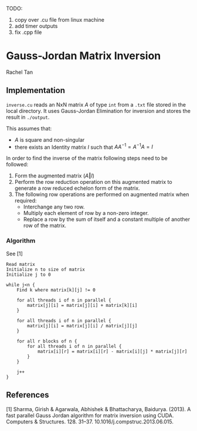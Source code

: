 TODO:
1. copy over .cu file from linux machine 
2. add timer outputs 
3. fix .cpp file 



# Gauss-Jordan Matrix Inversion
Rachel Tan 

## Implementation

`inverse.cu` reads an NxN matrix $A$ of type `int` from a `.txt` file stored in the local directory. It uses Gauss-Jordan Elimination for inversion and stores the result in `./output`.

This assumes that: 
- $A$ is square and non-singular 
- there exists an Identity matrix $I$ such that $A A^{-1} = A^{-1} A = I$


In order to find the inverse of the matrix following steps need to be followed:  

1. Form the augmented matrix $(A \Vert I)$ 
2. Perform the row reduction operation on this augmented matrix to generate a row reduced echelon form of the matrix.
3. The following row operations are performed on augmented matrix when required: 
   - Interchange any two row.
   - Multiply each element of row by a non-zero integer.
   - Replace a row by the sum of itself and a constant multiple of another row of the matrix.

### Algorithm
See [1]

```
Read matrix
Initialize n to size of matrix
Initialize j to 0

while j<n {
    Find k where matrix[k][j] != 0
    
    for all threads i of n in parallel {
        matrix[j][i] = matrix[j][i] + matrix[k][i]
    }

    for all threads i of n in parallel {
        matrix[j][i] = matrix[j][i] / matrix[j][j]
    }

    for all r blocks of n {
        for all threads i of n in parallel {
            matrix[i][r] = matrix[i][r] - matrix[i][j] * matrix[j][r]
        }
    }

    j++
}

```

## References
[1] Sharma, Girish & Agarwala, Abhishek & Bhattacharya, Baidurya. (2013). A fast parallel Gauss Jordan algorithm for matrix inversion using CUDA. Computers & Structures. 128. 31–37. 10.1016/j.compstruc.2013.06.015. 
